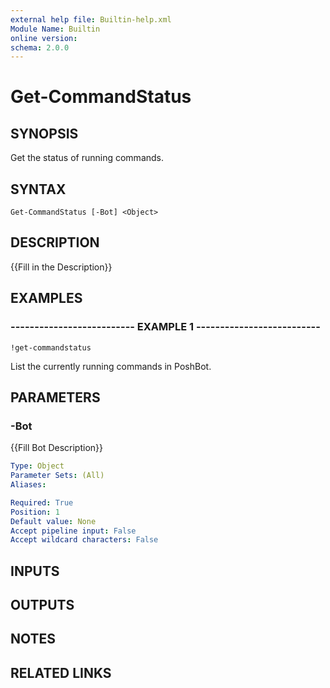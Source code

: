 ```yaml
---
external help file: Builtin-help.xml
Module Name: Builtin
online version: 
schema: 2.0.0
---
```


# Get-CommandStatus

## SYNOPSIS
Get the status of running commands.

## SYNTAX

```
Get-CommandStatus [-Bot] <Object>
```

## DESCRIPTION
{{Fill in the Description}}

## EXAMPLES

### -------------------------- EXAMPLE 1 --------------------------
```
!get-commandstatus
```

List the currently running commands in PoshBot.

## PARAMETERS

### -Bot
{{Fill Bot Description}}

```yaml
Type: Object
Parameter Sets: (All)
Aliases: 

Required: True
Position: 1
Default value: None
Accept pipeline input: False
Accept wildcard characters: False
```

## INPUTS

## OUTPUTS

## NOTES

## RELATED LINKS

